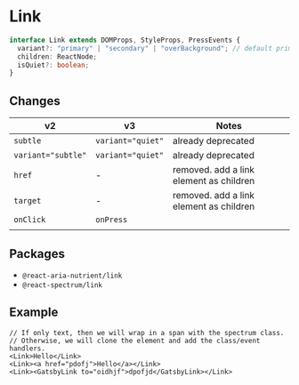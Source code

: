 <!-- Copyright 2020 Adobe. All rights reserved.
This file is licensed to you under the Apache License, Version 2.0 (the "License");
you may not use this file except in compliance with the License. You may obtain a copy
of the License at http://www.apache.org/licenses/LICENSE-2.0
Unless required by applicable law or agreed to in writing, software distributed under
the License is distributed on an "AS IS" BASIS, WITHOUT WARRANTIES OR REPRESENTATIONS
OF ANY KIND, either express or implied. See the License for the specific language
governing permissions and limitations under the License. -->

# Link

```typescript
interface Link extends DOMProps, StyleProps, PressEvents {
  variant?: "primary" | "secondary" | "overBackground"; // default primary
  children: ReactNode;
  isQuiet?: boolean;
}
```

## Changes

| **v2**             | **v3**            | **Notes**                               |
| ------------------ | ----------------- | --------------------------------------- |
| `subtle`           | `variant="quiet"` | already deprecated                      |
| `variant="subtle"` | `variant="quiet"` | already deprecated                      |
| `href`             | -                 | removed. add a link element as children |
| `target`           | -                 | removed. add a link element as children |
| `onClick`          | `onPress`         |                                         |
|                    |                   |                                         |

## Packages

- `@react-aria-nutrient/link`
- `@react-spectrum/link`

## Example

    // If only text, then we will wrap in a span with the spectrum class.
    // Otherwise, we will clone the element and add the class/event handlers.
    <Link>Hello</Link>
    <Link><a href="pdofj">Hello</a></Link>
    <Link><GatsbyLink to="oidhjf">dpofjd</GatsbyLink></Link>

